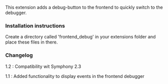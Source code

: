 This extension adds a debug-button to the frontend to quickly switch to the debugger.

### Installation instructions ###

Create a directory called 'frontend_debug' in your extensions folder and place these files in there.

### Changelog ###

1.2     :   Compatibility wit Symphony 2.3

1.1		:	Added functionality to display events in the frontend debugger
